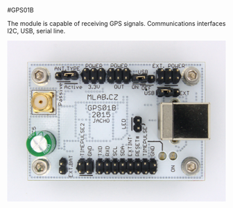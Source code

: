 <!--- PrjInfo ---> <!--- Please remove this line after manually editing --->
<!--- 00a56be08b96043df9e37d6aff7b6990 --->
<!--- Created:20170112-18:22: ---> 
<!--- Author:Mlab: ---> 
<!--- AuthorEmail:mlab@mlab.cz: ---> 
<!--- Tags:imported: ---> 
<!--- Ust:http://www.ust.cz/shop/product_info.php?cPath=22_74&products_id=229: ---> 
<!--- Name:GPS01B: --->
#GPS01B 
<!--- LongName --->

<!--- ELongName ---> 

<!--- Lead --->
The module is capable of receiving GPS signals. Communications interfaces I2C, USB, serial line.
<!--- ELead ---> 

![LeadImg](DOC/SRC/img/GPS01B_Top_Big.jpg) 


​
​
<!--- Description --->
<!--- EDescription --->
<!--- Content --->
<!--- EContent --->
            